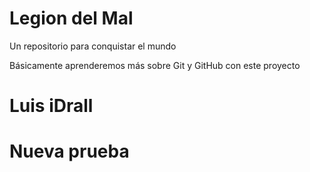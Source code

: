 # Legion del Mal
Un repositorio para conquistar el mundo

Básicamente aprenderemos más sobre Git y GitHub con este proyecto

# Luis iDrall
# Nueva prueba